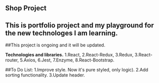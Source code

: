 ## Shop Project

## This is portfolio project and my playground for the new technologes I am learning.

##This project is ongoing and it will be updated.

**Technologies and libraries.**
1.React,
2.React-Redux,
3.Redux,
3.React-router,
5.Axios,
6.Jest,
7.Enzyme,
8.React-Bootstrap.

##To Do List:
1.Improve style. Now it's pure styled, only logic).
2.Add sorting functionality.
3.Update header.
